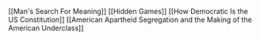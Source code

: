 [[Man's Search For Meaning]]
[[Hidden Games]]
[[How Democratic Is the US Constitution]]
[[American Apartheid Segregation and the Making of the American Underclass]]


